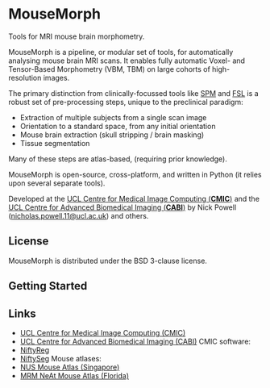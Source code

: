 MouseMorph
==========

Tools for MRI mouse brain morphometry.

MouseMorph is a pipeline, or modular set of tools, for automatically analysing mouse brain MRI scans. It enables fully automatic Voxel- and Tensor-Based Morphometry (VBM, TBM) on large cohorts of high-resolution images.

The primary distinction from clinically-focussed tools like [SPM]() and [FSL]() is a robust set of pre-processing steps, unique to the preclinical paradigm:
- Extraction of multiple subjects from a single scan image
- Orientation to a standard space, from any initial orientation
- Mouse brain extraction (skull stripping / brain masking)
- Tissue segmentation

Many of these steps are atlas-based, (requiring prior knowledge).

MouseMorph is open-source, cross-platform, and written in Python (it relies upon several separate tools).

Developed at the [UCL Centre for Medical Image Computing (**CMIC**)](http://cmic.cs.ucl.ac.uk/) and the [UCL Centre for Advanced Biomedical Imaging (**CABI**)](http://www.ucl.ac.uk/cabi) by Nick Powell (nicholas.powell.11@ucl.ac.uk) and others.

License
-------
MouseMorph is distributed under the BSD 3-clause license.

Getting Started
---------------

Links
-----
- [UCL Centre for Medical Image Computing (CMIC)](http://cmic.cs.ucl.ac.uk/)
- [UCL Centre for Advanced Biomedical Imaging (CABI)](http://www.ucl.ac.uk/cabi)
CMIC software:
- [NiftyReg](http://sourceforge.net/projects/niftyreg/)
- [NiftySeg](http://sourceforge.net/projects/niftyseg/)
Mouse atlases:
- [NUS Mouse Atlas (Singapore)](http://www.bioeng.nus.edu.sg/cfa/mouse_atlas.html)
- [MRM NeAt Mouse Atlas (Florida)](http://brainatlas.mbi.ufl.edu/)